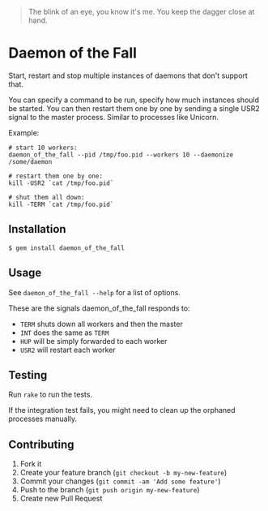 > The blink of an eye, you know it's me.
> You keep the dagger close at hand.

# Daemon of the Fall

Start, restart and stop multiple instances of daemons that don't support that.

You can specify a command to be run, specify how much instances should be
started. You can then restart them one by one by sending a single USR2 signal
to the master process. Similar to processes like Unicorn.

Example:

    # start 10 workers:
    daemon_of_the_fall --pid /tmp/foo.pid --workers 10 --daemonize /some/daemon

    # restart them one by one:
    kill -USR2 `cat /tmp/foo.pid`

    # shut them all down:
    kill -TERM `cat /tmp/foo.pid`

## Installation

    $ gem install daemon_of_the_fall

## Usage

See `daemon_of_the_fall --help` for a list of options.

These are the signals daemon_of_the_fall responds to:

* `TERM` shuts down all workers and then the master
* `INT` does the same as `TERM`
* `HUP` will be simply forwarded to each worker
* `USR2` will restart each worker

## Testing

Run `rake` to run the tests.

If the integration test fails, you might need to clean up the orphaned
processes manually.

## Contributing

1. Fork it
2. Create your feature branch (`git checkout -b my-new-feature`)
3. Commit your changes (`git commit -am 'Add some feature'`)
4. Push to the branch (`git push origin my-new-feature`)
5. Create new Pull Request
